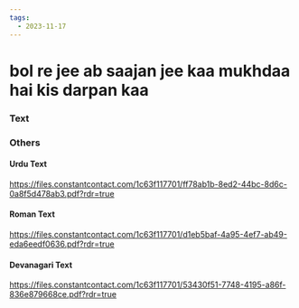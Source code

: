 ```yaml
---
tags:
  - 2023-11-17
---
```

# bol re jee ab saajan jee kaa mukhdaa hai kis darpan kaa

### Text
### Others

#### Urdu Text

<https://files.constantcontact.com/1c63f117701/ff78ab1b-8ed2-44bc-8d6c-0a8f5d478ab3.pdf?rdr=true>

#### Roman Text

<https://files.constantcontact.com/1c63f117701/d1eb5baf-4a95-4ef7-ab49-eda6eedf0636.pdf?rdr=true>

#### Devanagari Text

https://files.constantcontact.com/1c63f117701/53430f51-7748-4195-a86f-836e879668ce.pdf?rdr=true

